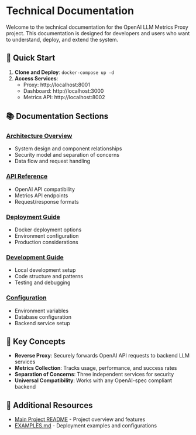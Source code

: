# Technical Documentation

Welcome to the technical documentation for the OpenAI LLM Metrics Proxy project. This documentation is designed for developers and users who want to understand, deploy, and extend the system.

## 🚀 Quick Start

1. **Clone and Deploy**: `docker-compose up -d`
2. **Access Services**:
   - Proxy: http://localhost:8001
   - Dashboard: http://localhost:3000
   - Metrics API: http://localhost:8002

## 📚 Documentation Sections

### [Architecture Overview](./architecture.md)
- System design and component relationships
- Security model and separation of concerns
- Data flow and request handling

### [API Reference](./api.md)
- OpenAI API compatibility
- Metrics API endpoints
- Request/response formats

### [Deployment Guide](./deployment.md)
- Docker deployment options
- Environment configuration
- Production considerations

### [Development Guide](./development.md)
- Local development setup
- Code structure and patterns
- Testing and debugging

### [Configuration](./configuration.md)
- Environment variables
- Database configuration
- Backend service setup

## 🔧 Key Concepts

- **Reverse Proxy**: Securely forwards OpenAI API requests to backend LLM services
- **Metrics Collection**: Tracks usage, performance, and success rates
- **Separation of Concerns**: Three independent services for security
- **Universal Compatibility**: Works with any OpenAI-spec compliant backend

## 📖 Additional Resources

- [Main Project README](../../README.md) - Project overview and features
- [EXAMPLES.md](../../EXAMPLES.md) - Deployment examples and configurations
